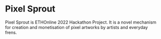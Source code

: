 # Pixel Sprout

Pixel Sprout is ETHOnline 2022 Hackathon Project. It is a novel mechanism for creation and monetisation of pixel artworks by artists and everyday frens.
